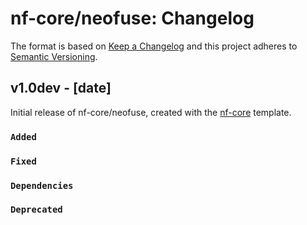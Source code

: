 # nf-core/neofuse: Changelog

The format is based on [Keep a Changelog](https://keepachangelog.com/en/1.0.0/)
and this project adheres to [Semantic Versioning](https://semver.org/spec/v2.0.0.html).

## v1.0dev - [date]

Initial release of nf-core/neofuse, created with the [nf-core](https://nf-co.re/) template.

### `Added`

### `Fixed`

### `Dependencies`

### `Deprecated`
